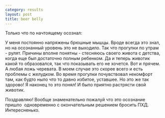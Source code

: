 ```yaml
--- 
category: results
layout: post
title: beer belly
---
```

Только что по начтоящему осознал:

У меня постоянно напряжены брюшные мышцы. Вроде всегда это знал, но на осознанный уровень это не выходило. Так что прогулки по утрам - рулят. Причины вполне понятны - стесняюсь своего живота с детства, когда еще был достаточно полным ребенком. Да и теперь животик какой то образовался, так что показывать его не хочется. Вот и прячем. А любая ложь черевата. В моем случае это скорее всего и есть проблемы с желудком. Во время прогулки почувствовал некомфорт там, как будто ныло что то давно избитое, уставшее. Но это же так здорово! Я наконец то это понял! И было приятно растрясти свой животик.

Поздравляю! Вообще знаменательно пожалуй что это осознание пришло  одновременно с окончательным решением бросить ПХД. Интересненько.
